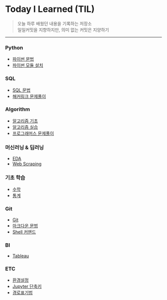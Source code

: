 
# Today I Learned (TIL)
>오늘 하루 배웠던 내용을 기록하는 저장소   
>일일커밋을 지향하지만, 의미 없는 커밋은 지양하기   
----------------------------------------------------------------------------------------------------------------------
### Python
- [파이썬 문법](https://github.com/vive0508/TIL/blob/main/Python/README.md)   
- [파이썬 모듈 설치](https://github.com/vive0508/TIL/blob/main/ETC/module.md)    

### SQL
- [SQL 문법](https://github.com/vive0508/TIL/blob/main/SQL/sql.md)
- [해커링크 문제풀이]()

### Algorithm
- [알고리즘 기초](https://github.com/vive0508/TIL/blob/main/Algorithm/README.md)    
- [알고리즘 실습](https://github.com/vive0508/TIL/blob/main/Algorithm_practice/README.md)   
- [프로그래머스 문제풀이](https://github.com/vive0508/TIL/tree/main/Coding_Test/%ED%94%84%EB%A1%9C%EA%B7%B8%EB%9E%98%EB%A8%B8%EC%8A%A4)   

### 머신러닝 & 딥러닝
- [EDA](https://github.com/vive0508/TIL/blob/main/ML_DL/EDA/README.md)
- [Web Scraping](https://github.com/vive0508/TIL/blob/main/ML_DL/Web_Scraping/README.md)

### 기초 학습
- [수학](https://github.com/vive0508/TIL/blob/main/Basic_Math/basic_math.md)
- [통계](https://github.com/vive0508/TIL/blob/main/Basic_Statistics/README.md)

### Git
- [Git](https://github.com/vive0508/TIL/blob/main/Git/basic_git.md)
- [마크다운 문법](https://github.com/vive0508/TIL/blob/main/ETC/markdown_syntax.md)  
- [Shell 커맨드](https://github.com/vive0508/TIL/blob/main/ETC/shell_commands.md)  

### BI
- [Tableau]()

### ETC
- [환경설정](https://github.com/vive0508/TIL/blob/main/ETC/setting.md)   
- [Jupyter 단축키](https://github.com/vive0508/TIL/blob/main/ETC/jupyter_shortcut.md)  
- [경로표기법](https://github.com/vive0508/TIL/blob/main/ETC/.md)

